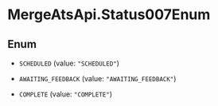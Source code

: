 # MergeAtsApi.Status007Enum

## Enum


* `SCHEDULED` (value: `"SCHEDULED"`)

* `AWAITING_FEEDBACK` (value: `"AWAITING_FEEDBACK"`)

* `COMPLETE` (value: `"COMPLETE"`)


